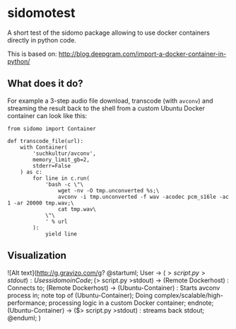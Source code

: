 # sidomotest

A short test of the sidomo package allowing to use docker containers directly in python code.

This is based on: http://blog.deepgram.com/import-a-docker-container-in-python/

## What does it do?

For example a 3-step audio file download, transcode (with `avconv`) and streaming the result back to the shell from a custom Ubuntu Docker container can look like this:

```
from sidomo import Container

def transcode_file(url):
    with Container(
        'suchkultur/avconv',
        memory_limit_gb=2,
        stderr=False
    ) as c:
        for line in c.run(
            'bash -c \"\
                wget -nv -O tmp.unconverted %s;\
                avconv -i tmp.unconverted -f wav -acodec pcm_s16le -ac 1 -ar 20000 tmp.wav;\
                cat tmp.wav\
            \"\
            ' % url
        ):
            yield line
```

## Visualization

![Alt text](http://g.gravizo.com/g?
@startuml;
User -> ($> script.py >stdout) : Uses sidomo in Code;
($> script.py >stdout) -> (Remote Dockerhost) : Connects to;
(Remote Dockerhost) -> (Ubuntu-Container) : Starts avconv process in;
note top of (Ubuntu-Container);
  Doing complex/scalable/high-performance;
  processing logic in a custom Docker container;
endnote;
(Ubuntu-Container) -> ($> script.py >stdout) : streams back stdout;
@enduml;
)

